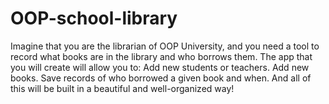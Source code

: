 # OOP-school-library
Imagine that you are the librarian of OOP University, and you need a tool to record what books are in the library and who borrows them. The app that you will create will allow you to:  Add new students or teachers. Add new books. Save records of who borrowed a given book and when. And all of this will be built in a beautiful and well-organized way!
